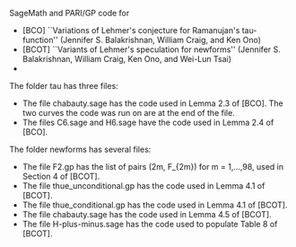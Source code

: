 SageMath and PARI/GP code for 

 * [BCO] ``Variations of Lehmer's conjecture for Ramanujan's tau-function'' (Jennifer S. Balakrishnan, William Craig, and Ken Ono)
 * [BCOT] ``Variants of Lehmer's speculation for newforms'' (Jennifer S. Balakrishnan, William Craig, Ken Ono, and Wei-Lun Tsai) 
 * 
The folder tau has three files:
 * The file chabauty.sage has the code used in Lemma 2.3 of [BCO]. The two curves the code was run on are at the end of the file.
 * The files C6.sage and H6.sage have the code used in Lemma 2.4 of [BCO].
 
The folder newforms has several files:
 * The file F2.gp has the list of pairs (2m, F_{2m}) for m = 1,...,98, used in Section 4 of [BCOT]. 
 * The file thue_unconditional.gp has the code used in Lemma 4.1 of [BCOT].
 * The file thue_conditional.gp has the code used in Lemma 4.1 of [BCOT].
 * The file chabauty.sage has the code used in Lemma 4.5 of [BCOT].
 * The file H-plus-minus.sage has the code used to populate Table 8 of [BCOT].

